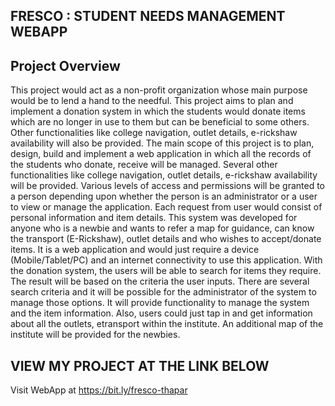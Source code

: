 ## FRESCO : STUDENT NEEDS MANAGEMENT WEBAPP 

## Project Overview

This project would act as a non-profit organization whose main purpose would be to lend a hand to the needful.
This project aims to plan and implement a donation system in which the students would donate items which are
no longer in use to them but can be beneficial to some others. Other functionalities like
college navigation, outlet details, e-rickshaw availability will also be provided. The main scope of this
project is to plan, design, build and implement a web application in which all the records of the students 
who donate, receive will be managed. Several other functionalities like college navigation, outlet details,
e-rickshaw availability will be provided. Various levels of access and permissions will be granted to 
a person depending upon whether the person is an administrator or a user to view or manage the application. 
Each request from user would consist of personal information and item details.                                                                                                      This system was developed for anyone who is a newbie and wants to refer a map for guidance, can
know the transport (E-Rickshaw), outlet details and who wishes to accept/donate items. It is a web
application and would just require a device (Mobile/Tablet/PC) and an internet connectivity to use this
application.                                                                                                                                                                    With the donation system, the users will be able to search for items they require. The result will be
based on the criteria the user inputs. There are several search criteria and it will be possible for the
administrator of the system to manage those options. It will provide functionality to manage the system
and the item information. Also, users could just tap in and get information about all the outlets, etransport within the institute. 
An additional map of the institute will be provided for the newbies.

## VIEW MY PROJECT AT THE LINK BELOW 

Visit WebApp at https://bit.ly/fresco-thapar
